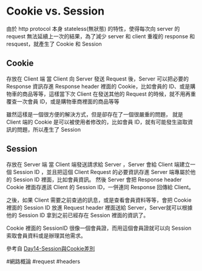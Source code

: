 # Cookie vs. Session
由於 http protocol 本身 stateless(無狀態) 的特性，使得每次向 server 的 request 無法延續上一次的結果，為了減少 server 和 client 重複的 response 和 resquest，就產生了 Cookie 和 Session

## Cookie
存放在 Client 端
當 Client 向 Server 發送 Request 後，Server 可以把必要的 Response 資訊存進 Response header 裡面的 Cookie，比如會員的 ID、或是購物車的商品等等，這樣當下次 Client 在發送其他的 Request 的時候，就不用再重覆查一次會員 ID，或是購物車商裡面的商品等等

雖然這樣是一個很方便的解決方式，但是卻存在了一個很嚴重的問題，
就是 Client 端的 Cookie 是可以被使用者修改的，比如會員 ID，就有可能發生盜取資訊的問題，所以產生了 Session


## Session
存放在 Server 端
當 Client 端發送請求給 Server ，Server 會給 Client 端建立一個 Session ID ，並且把這個 Client Request 的必要資訊存進 Server 端專屬於他的 Session ID 裡面，比如會員資訊。
然後 Server 會把 Response header Cookie 裡面存進該 Client 的 Session ID，一併連同 Response 回傳給 Client。

之後，如果 Client 需要之前查過的訊息，或是查看會員資料等等，會把 Cookie 裡面的 Session ID 放進 Request header 裡面送給 Server，Server就可以根據他的 Session ID 拿到之前已經存在 Session 裡面的資訊了。



Cookie 裡面的 SessionID 很像一個會員證，而用這個會員證就可以向 Session 索取會員資料或是辦理其他需求。


參考自 [Day14-Session與Cookie差別](https://medium.com/tsungs-blog/day14-session%E8%88%87cookie%E5%B7%AE%E5%88%A5-eb7b4035a382)

#網路概論 
#request 
#headers 
